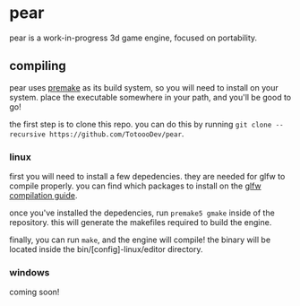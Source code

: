 # pear

pear is a work-in-progress 3d game engine, focused on portability.

## compiling

pear uses [premake](https://premake.github.io/) as its build system, so you will need to install on your system. place the executable somewhere in your path, and you'll be good to go!

the first step is to clone this repo. you can do this by running `git clone --recursive https://github.com/TotoooDev/pear`.

### linux

first you will need to install a few depedencies. they are needed for glfw to compile properly. you can find which packages to install on the [glfw compilation guide](https://www.glfw.org/docs/latest/compile.html#compile_deps).

once you've installed the depedencies, run `premake5 gmake` inside of the repository. this will generate the makefiles required to build the engine.

finally, you can run `make`, and the engine will compile! the binary will be located inside the bin/[config]-linux/editor directory.

### windows

coming soon!
